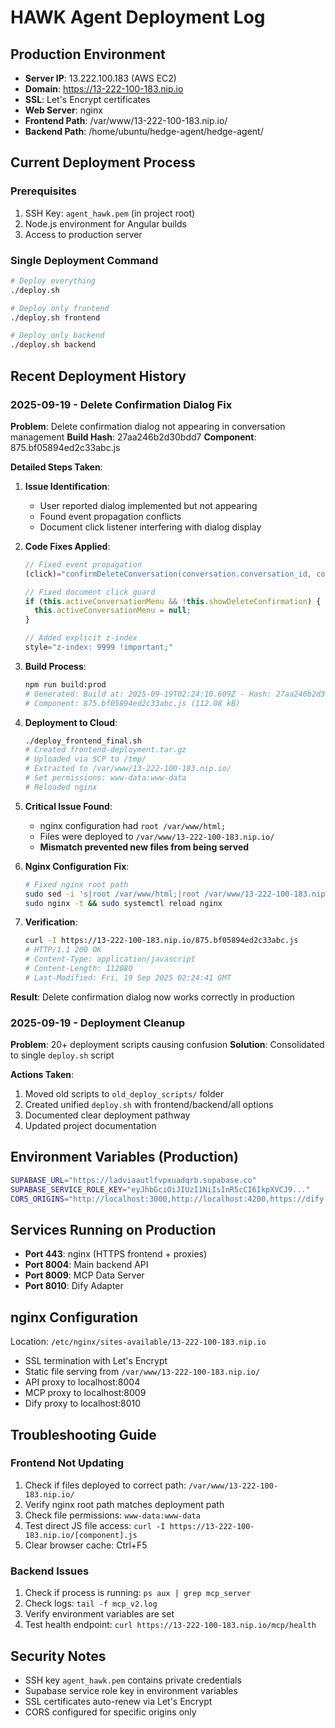 # HAWK Agent Deployment Log

## Production Environment
- **Server IP**: 13.222.100.183 (AWS EC2)
- **Domain**: https://13-222-100-183.nip.io
- **SSL**: Let's Encrypt certificates
- **Web Server**: nginx
- **Frontend Path**: /var/www/13-222-100-183.nip.io/
- **Backend Path**: /home/ubuntu/hedge-agent/hedge-agent/

## Current Deployment Process

### Prerequisites
1. SSH Key: `agent_hawk.pem` (in project root)
2. Node.js environment for Angular builds
3. Access to production server

### Single Deployment Command
```bash
# Deploy everything
./deploy.sh

# Deploy only frontend
./deploy.sh frontend

# Deploy only backend
./deploy.sh backend
```

## Recent Deployment History

### 2025-09-19 - Delete Confirmation Dialog Fix
**Problem**: Delete confirmation dialog not appearing in conversation management
**Build Hash**: 27aa246b2d30bdd7
**Component**: 875.bf05894ed2c33abc.js

**Detailed Steps Taken**:

1. **Issue Identification**:
   - User reported dialog implemented but not appearing
   - Found event propagation conflicts
   - Document click listener interfering with dialog display

2. **Code Fixes Applied**:
   ```typescript
   // Fixed event propagation
   (click)="confirmDeleteConversation(conversation.conversation_id, conversation.title); $event.stopPropagation()"

   // Fixed document click guard
   if (this.activeConversationMenu && !this.showDeleteConfirmation) {
     this.activeConversationMenu = null;
   }

   // Added explicit z-index
   style="z-index: 9999 !important;"
   ```

3. **Build Process**:
   ```bash
   npm run build:prod
   # Generated: Build at: 2025-09-19T02:24:10.609Z - Hash: 27aa246b2d30bdd7
   # Component: 875.bf05894ed2c33abc.js (112.08 kB)
   ```

4. **Deployment to Cloud**:
   ```bash
   ./deploy_frontend_final.sh
   # Created frontend-deployment.tar.gz
   # Uploaded via SCP to /tmp/
   # Extracted to /var/www/13-222-100-183.nip.io/
   # Set permissions: www-data:www-data
   # Reloaded nginx
   ```

5. **Critical Issue Found**:
   - nginx configuration had `root /var/www/html;`
   - Files were deployed to `/var/www/13-222-100-183.nip.io/`
   - **Mismatch prevented new files from being served**

6. **Nginx Configuration Fix**:
   ```bash
   # Fixed nginx root path
   sudo sed -i 's|root /var/www/html;|root /var/www/13-222-100-183.nip.io;|' /etc/nginx/sites-available/13-222-100-183.nip.io
   sudo nginx -t && sudo systemctl reload nginx
   ```

7. **Verification**:
   ```bash
   curl -I https://13-222-100-183.nip.io/875.bf05894ed2c33abc.js
   # HTTP/1.1 200 OK
   # Content-Type: application/javascript
   # Content-Length: 112080
   # Last-Modified: Fri, 19 Sep 2025 02:24:41 GMT
   ```

**Result**: Delete confirmation dialog now works correctly in production

### 2025-09-19 - Deployment Cleanup
**Problem**: 20+ deployment scripts causing confusion
**Solution**: Consolidated to single `deploy.sh` script

**Actions Taken**:
1. Moved old scripts to `old_deploy_scripts/` folder
2. Created unified `deploy.sh` with frontend/backend/all options
3. Documented clear deployment pathway
4. Updated project documentation

## Environment Variables (Production)
```bash
SUPABASE_URL="https://ladviaautlfvpxuadqrb.supabase.co"
SUPABASE_SERVICE_ROLE_KEY="eyJhbGciOiJIUzI1NiIsInR5cCI6IkpXVCJ9..."
CORS_ORIGINS="http://localhost:3000,http://localhost:4200,https://dify.ai,https://cloud.dify.ai"
```

## Services Running on Production
- **Port 443**: nginx (HTTPS frontend + proxies)
- **Port 8004**: Main backend API
- **Port 8009**: MCP Data Server
- **Port 8010**: Dify Adapter

## nginx Configuration
Location: `/etc/nginx/sites-available/13-222-100-183.nip.io`
- SSL termination with Let's Encrypt
- Static file serving from `/var/www/13-222-100-183.nip.io/`
- API proxy to localhost:8004
- MCP proxy to localhost:8009
- Dify proxy to localhost:8010

## Troubleshooting Guide

### Frontend Not Updating
1. Check if files deployed to correct path: `/var/www/13-222-100-183.nip.io/`
2. Verify nginx root path matches deployment path
3. Check file permissions: `www-data:www-data`
4. Test direct JS file access: `curl -I https://13-222-100-183.nip.io/[component].js`
5. Clear browser cache: Ctrl+F5

### Backend Issues
1. Check if process is running: `ps aux | grep mcp_server`
2. Check logs: `tail -f mcp_v2.log`
3. Verify environment variables are set
4. Test health endpoint: `curl https://13-222-100-183.nip.io/mcp/health`

## Security Notes
- SSH key `agent_hawk.pem` contains private credentials
- Supabase service role key in environment variables
- SSL certificates auto-renew via Let's Encrypt
- CORS configured for specific origins only